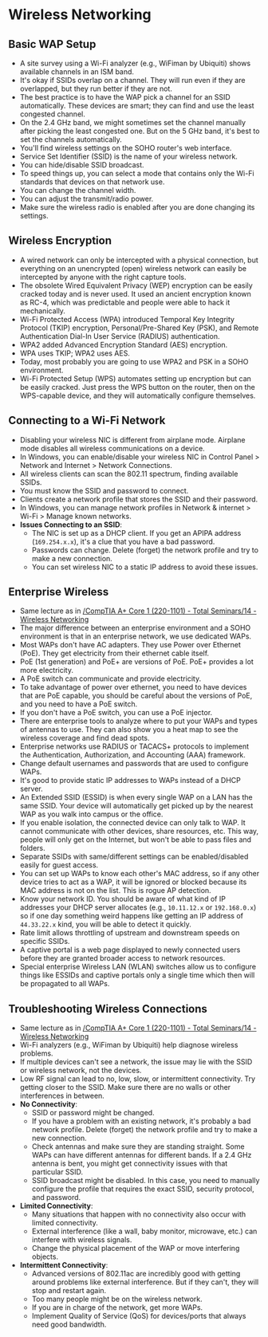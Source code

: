 # Wireless Networking

## Basic WAP Setup
- A site survey using a Wi-Fi analyzer (e.g., WiFiman by Ubiquiti) shows available channels in an ISM band.
- It's okay if SSIDs overlap on a channel. They will run even if they are overlapped, but they run better if they are not.
- The best practice is to have the WAP pick a channel for an SSID automatically. These devices are smart; they can find and use the least congested channel.
- On the 2.4 GHz band, we might sometimes set the channel manually after picking the least congested one. But on the 5 GHz band, it's best to set the channels automatically.
- You'll find wireless settings on the SOHO router's web interface.
- Service Set Identifier (SSID) is the name of your wireless network.
- You can hide/disable SSID broadcast.
- To speed things up, you can select a mode that contains only the Wi-Fi standards that devices on that network use.
- You can change the channel width.
- You can adjust the transmit/radio power.
- Make sure the wireless radio is enabled after you are done changing its settings.

## Wireless Encryption
- A wired network can only be intercepted with a physical connection, but everything on an unencrypted (open) wireless network can easily be intercepted by anyone with the right capture tools.
- The obsolete Wired Equivalent Privacy (WEP) encryption can be easily cracked today and is never used. It used an ancient encryption known as RC-4, which was predictable and people were able to hack it mechanically.
- Wi-Fi Protected Access (WPA) introduced Temporal Key Integrity Protocol (TKIP) encryption, Personal/Pre-Shared Key (PSK), and Remote Authentication Dial-In User Service (RADIUS) authentication.
- WPA2 added Advanced Encryption Standard (AES) encryption.
- WPA uses TKIP; WPA2 uses AES.
- Today, most probably you are going to use WPA2 and PSK in a SOHO environment.
- Wi-Fi Protected Setup (WPS) automates setting up encryption but can be easily cracked. Just press the WPS button on the router, then on the WPS-capable device, and they will automatically configure themselves.

## Connecting to a Wi-Fi Network
- Disabling your wireless NIC is different from airplane mode. Airplane mode disables all wireless communications on a device.
- In Windows, you can enable/disable your wireless NIC in Control Panel > Network and Internet > Network Connections.
- All wireless clients can scan the 802.11 spectrum, finding available SSIDs.
- You must know the SSID and password to connect.
- Clients create a network profile that stores the SSID and their password.
- In Windows, you can manage network profiles in Network & internet > Wi-Fi > Manage known networks.
- **Issues Connecting to an SSID**:
	- The NIC is set up as a DHCP client. If you get an APIPA address (`169.254.x.x`), it's a clue that you have a bad password.
	- Passwords can change. Delete (forget) the network profile and try to make a new connection.
	- You can set wireless NIC to a static IP address to avoid these issues.

## Enterprise Wireless
- Same lecture as in [/CompTIA A+ Core 1 (220-1101) - Total Seminars/14 - Wireless Networking](/CompTIA%20A+%20Core%201%20(220-1101)%20-%20Total%20Seminars/14%20-%20Wireless%20Networking.md)
- The major difference between an enterprise environment and a SOHO environment is that in an enterprise network, we use dedicated WAPs.
- Most WAPs don't have AC adapters. They use Power over Ethernet (PoE). They get electricity from their ethernet cable itself.
- PoE (1st generation) and PoE+ are versions of PoE. PoE+ provides a lot more electricity.
- A PoE switch can communicate and provide electricity.
- To take advantage of power over ethernet, you need to have devices that are PoE capable, you should be careful about the versions of PoE, and you need to have a PoE switch.
- If you don't have a PoE switch, you can use a PoE injector.
- There are enterprise tools to analyze where to put your WAPs and types of antennas to use. They can also show you a heat map to see the wireless coverage and find dead spots.
- Enterprise networks use RADIUS or TACACS+ protocols to implement the Authentication, Authorization, and Accounting (AAA) framework.
- Change default usernames and passwords that are used to configure WAPs.
- It's good to provide static IP addresses to WAPs instead of a DHCP server.
- An Extended SSID (ESSID) is when every single WAP on a LAN has the same SSID. Your device will automatically get picked up by the nearest WAP as you walk into campus or the office.
- If you enable isolation, the connected device can only talk to WAP. It cannot communicate with other devices, share resources, etc. This way, people will only get on the Internet, but won't be able to pass files and folders.
- Separate SSIDs with same/different settings can be enabled/disabled easily for guest access.
- You can set up WAPs to know each other's MAC address, so if any other device tries to act as a WAP, it will be ignored or blocked because its MAC address is not on the list. This is rogue AP detection.
- Know your network ID. You should be aware of what kind of IP addresses your DHCP server allocates (e.g., `10.11.12.x` or `192.168.0.x`) so if one day something weird happens like getting an IP address of `44.33.22.x` kind, you will be able to detect it quickly.
- Rate limit allows throttling of upstream and downstream speeds on specific SSIDs.
- A captive portal is a web page displayed to newly connected users before they are granted broader access to network resources.
- Special enterprise Wireless LAN (WLAN) switches allow us to configure things like ESSIDs and captive portals only a single time which then will be propagated to all WAPs.

## Troubleshooting Wireless Connections
- Same lecture as in [/CompTIA A+ Core 1 (220-1101) - Total Seminars/14 - Wireless Networking](/CompTIA%20A+%20Core%201%20(220-1101)%20-%20Total%20Seminars/14%20-%20Wireless%20Networking.md)
- Wi-Fi analyzers (e.g., WiFiman by Ubiquiti) help diagnose wireless problems.
- If multiple devices can't see a network, the issue may lie with the SSID or wireless network, not the devices.
- Low RF signal can lead to no, low, slow, or intermittent connectivity. Try getting closer to the SSID. Make sure there are no walls or other interferences in between.
- **No Connectivity**:
	- SSID or password might be changed.
	- If you have a problem with an existing network, it's probably a bad network profile. Delete (forget) the network profile and try to make a new connection.
	- Check antennas and make sure they are standing straight. Some WAPs can have different antennas for different bands. If a 2.4 GHz antenna is bent, you might get connectivity issues with that particular SSID.
	- SSID broadcast might be disabled. In this case, you need to manually configure the profile that requires the exact SSID, security protocol, and password.
- **Limited Connectivity**:
	- Many situations that happen with no connectivity also occur with limited connectivity.
	- External interference (like a wall, baby monitor, microwave, etc.) can interfere with wireless signals.
	- Change the physical placement of the WAP or move interfering objects.
- **Intermittent Connectivity**:
	- Advanced versions of 802.11ac are incredibly good with getting around problems like external interference. But if they can't, they will stop and restart again.
	- Too many people might be on the wireless network.
	- If you are in charge of the network, get more WAPs.
	- Implement Quality of Service (QoS) for devices/ports that always need good bandwidth.